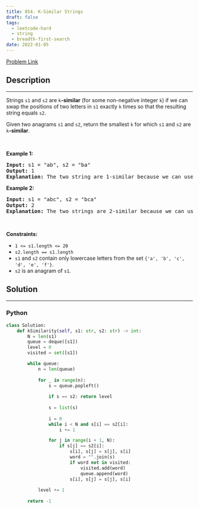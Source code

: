 ```yaml
---
title: 854. K-Similar Strings
draft: false
tags: 
  - leetcode-hard
  - string
  - breadth-first-search
date: 2022-01-05
---
```


[Problem Link](https://leetcode.com/problems/k-similar-strings/)

## Description

---
<p>Strings <code>s1</code> and <code>s2</code> are <code>k</code><strong>-similar</strong> (for some non-negative integer <code>k</code>) if we can swap the positions of two letters in <code>s1</code> exactly <code>k</code> times so that the resulting string equals <code>s2</code>.</p>

<p>Given two anagrams <code>s1</code> and <code>s2</code>, return the smallest <code>k</code> for which <code>s1</code> and <code>s2</code> are <code>k</code><strong>-similar</strong>.</p>

<p>&nbsp;</p>
<p><strong class="example">Example 1:</strong></p>

<pre>
<strong>Input:</strong> s1 = &quot;ab&quot;, s2 = &quot;ba&quot;
<strong>Output:</strong> 1
<strong>Explanation:</strong> The two string are 1-similar because we can use one swap to change s1 to s2: &quot;ab&quot; --&gt; &quot;ba&quot;.
</pre>

<p><strong class="example">Example 2:</strong></p>

<pre>
<strong>Input:</strong> s1 = &quot;abc&quot;, s2 = &quot;bca&quot;
<strong>Output:</strong> 2
<strong>Explanation:</strong> The two strings are 2-similar because we can use two swaps to change s1 to s2: &quot;abc&quot; --&gt; &quot;bac&quot; --&gt; &quot;bca&quot;.
</pre>

<p>&nbsp;</p>
<p><strong>Constraints:</strong></p>

<ul>
	<li><code>1 &lt;= s1.length &lt;= 20</code></li>
	<li><code>s2.length == s1.length</code></li>
	<li><code>s1</code> and <code>s2</code> contain only lowercase letters from the set <code>{&#39;a&#39;, &#39;b&#39;, &#39;c&#39;, &#39;d&#39;, &#39;e&#39;, &#39;f&#39;}</code>.</li>
	<li><code>s2</code> is an anagram of <code>s1</code>.</li>
</ul>


## Solution

---
### Python
``` py title='k-similar-strings'
class Solution:
    def kSimilarity(self, s1: str, s2: str) -> int:
        N = len(s1)
        queue = deque([s1])
        level = 0
        visited = set([s1])

        while queue:
            n = len(queue)
            
            for _ in range(n):
                s = queue.popleft()
                
                if s == s2: return level
                
                s = list(s)
                
                i = 0
                while i < N and s[i] == s2[i]:
                    i += 1

                for j in range(i + 1, N):
                    if s[j] == s2[i]:
                        s[i], s[j] = s[j], s[i]
                        word = "".join(s)
                        if word not in visited:
                            visited.add(word)
                            queue.append(word)
                        s[i], s[j] = s[j], s[i]
                
            level += 1
        
        return -1
```


